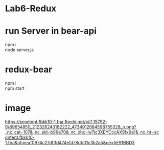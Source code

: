 # Lab6-Redux
# run Server in bear-api
npm i </br>
node server.js </br>
# redux-bear
npm i </br>
npm start </br>
# image
https://scontent.fbkk10-1.fna.fbcdn.net/v/t1.15752-9/89654850_212326243182222_4734912684598755328_n.png?_nc_cat=107&_nc_sid=b96e70&_nc_ohc=w7jc3XEYCccAX9fx9e1&_nc_ht=scontent.fbkk10-1.fna&oh=eaf0974c27df3d474efd78db01c3b2a5&oe=5E91BBD3
